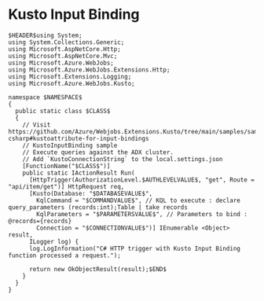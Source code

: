 ﻿---
guid: 76ace48b-b34f-49dc-8e00-c570c1a17e70
type: File
reformat: True
shortenReferences: True
categories: [Azure]
image: AzureFunctionsTrigger
customProperties: Extension=cs, FileName=KustoInputBinding, ValidateFileName=True
scopes: InAzureFunctionsCSharpProject;MustUseAzureFunctionsDefaultWorker
uitag: Azure Function Trigger
parameterOrder: (HEADER), (NAMESPACE), (CLASS), AUTHLEVELVALUE, DATABASEVALUE, COMMANDVALUE, PARAMETERSVALUE, CONNECTIONVALUE
HEADER-expression: fileheader()
NAMESPACE-expression: fileDefaultNamespace()
CLASS-expression: getAlphaNumericFileNameWithoutExtension()
AUTHLEVELVALUE-expression: list("Function,Anonymous,User,System,Admin")
DATABASEVALUE-expression: constant("")
COMMANDVALUE-expression: constant("")
PARAMETERSVALUE-expression: constant("")
CONNECTIONVALUE-expression: constant("KustoConnectionString")
---

# Kusto Input Binding

```
$HEADER$using System;
using System.Collections.Generic;
using Microsoft.AspNetCore.Http;
using Microsoft.AspNetCore.Mvc;
using Microsoft.Azure.WebJobs;
using Microsoft.Azure.WebJobs.Extensions.Http;
using Microsoft.Extensions.Logging;
using Microsoft.Azure.WebJobs.Kusto;

namespace $NAMESPACE$
{
  public static class $CLASS$
  {
    // Visit https://github.com/Azure/Webjobs.Extensions.Kusto/tree/main/samples/samples-csharp#kustoattribute-for-input-bindings
    // KustoInputBinding sample 
    // Execute queries against the ADX cluster.
    // Add `KustoConnectionString` to the local.settings.json
    [FunctionName("$CLASS$")]
    public static IActionResult Run(
      [HttpTrigger(AuthorizationLevel.$AUTHLEVELVALUE$, "get", Route = "api/item/get")] HttpRequest req,
      [Kusto(Database: "$DATABASEVALUE$",
        KqlCommand = "$COMMANDVALUE$", // KQL to execute : declare query_parameters (records:int);Table | take records
        KqlParameters = "$PARAMETERSVALUE$", // Parameters to bind : @records={records}
        Connection = "$CONNECTIONVALUE$")] IEnumerable <Object> result,
      ILogger log) {
      log.LogInformation("C# HTTP trigger with Kusto Input Binding function processed a request.");

      return new OkObjectResult(result);$END$
    }
  }
}
```